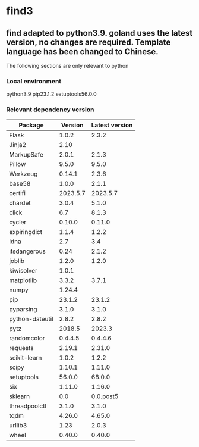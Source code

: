 # find3
find adapted to python3.9.
goland uses the latest version, no changes are required.
Template language has been changed to Chinese.
---
The following sections are only relevant to python

### Local environment

python3.9
pip23.1.2
setuptools56.0.0

### Relevant dependency version
| Package | Version | Latest version |
|---------|---------|--------------|
|Flask|1.0.2|2.3.2|
|Jinja2|2.10| |
|MarkupSafe|2.0.1|2.1.3|
|Pillow|9.5.0|9.5.0|
|Werkzeug|0.14.1|2.3.6|
|base58|1.0.0|2.1.1|
|certifi|2023.5.7|2023.5.7|
|chardet|3.0.4|5.1.0|
|click|6.7|8.1.3|
|cycler|0.10.0|0.11.0|
|expiringdict|1.1.4|1.2.2|
|idna|2.7|3.4|
|itsdangerous|0.24|2.1.2|
|joblib|1.2.0|1.2.0|
|kiwisolver|1.0.1|
|matplotlib|3.3.2|3.7.1|
|numpy|1.24.4|
|pip|23.1.2|23.1.2|
|pyparsing|3.1.0|3.1.0|
|python-dateutil|2.8.2|2.8.2|
|pytz|2018.5|2023.3|
|randomcolor|0.4.4.5|0.4.4.6|
|requests|2.19.1|2.31.0|
|scikit-learn|1.0.2|1.2.2|
|scipy|1.10.1|1.11.0|
|setuptools|56.0.0|68.0.0|
|six|1.11.0|1.16.0|
|sklearn|0.0|0.0.post5|
|threadpoolctl|3.1.0|3.1.0|
|tqdm|4.26.0|4.65.0|
|urllib3|1.23|2.0.3|
|wheel|0.40.0|0.40.0|
